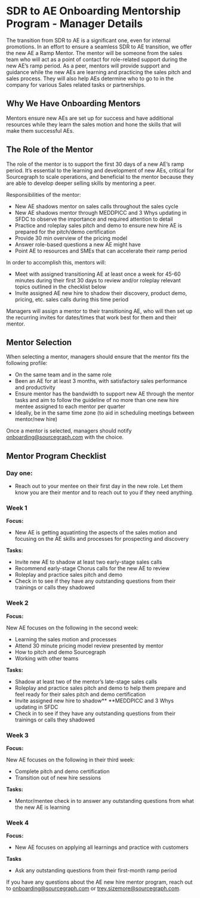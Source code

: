 # **SDR to AE Onboarding Mentorship Program - Manager Details**

The transition from SDR to AE is a significant one, even for internal promotions. In an effort to ensure a seamless SDR to AE transition, we offer the new AE a Ramp Mentor. The mentor will be someone from the sales team who will act as a point of contact for role-related support during the new AE’s ramp period. As a peer, mentors will provide support and guidance while the new AEs are learning and practicing the sales pitch and sales process. They will also help AEs determine who to go to in the company for various Sales related tasks or partnerships.

## Why We Have Onboarding Mentors

Mentors ensure new AEs are set up for success and have additional resources while they learn the sales motion and hone the skills that will make them successful AEs.

## The Role of the Mentor

The role of the mentor is to support the first 30 days of a new AE’s ramp period. It’s essential to the learning and development of new AEs, critical for Sourcegraph to scale operations, and beneficial to the mentor because they are able to develop deeper selling skills by mentoring a peer.

Responsibilities of the mentor:

- New AE shadows mentor on sales calls throughout the sales cycle
- New AE shadows mentor through MEDDPICC and 3 Whys updating in SFDC to observe the importance and required attention to detail
- Practice and roleplay sales pitch and demo to ensure new hire AE is prepared for the pitch/demo certification
- Provide 30 min overview of the pricing model
- Answer role-based questions a new AE might have
- Point AE to resources and SMEs that can accelerate their ramp period

In order to accomplish this, mentors will:

- Meet with assigned transitioning AE at least once a week for 45-60 minutes during their first 30 days to review and/or roleplay relevant topics outlined in the checklist below
- Invite assigned AE new hire to shadow their discovery, product demo, pricing, etc. sales calls during this time period

Managers will assign a mentor to their transitioning AE, who will then set up the recurring invites for dates/times that work best for them and their mentor.

## Mentor Selection

When selecting a mentor, managers should ensure that the mentor fits the following profile:

- On the same team and in the same role
- Been an AE for at least 3 months, with satisfactory sales performance and productivity
- Ensure mentor has the bandwidth to support new AE through the mentor tasks and aim to follow the guideline of no more than one new hire mentee assigned to each mentor per quarter
- Ideally, be in the same time zone (to aid in scheduling meetings between mentor/new hire)

Once a mentor is selected, managers should notify [onboarding@sourcegraph.com](mailto:onboarding@sourcegraph.com) with the choice.

## Mentor Program Checklist

### Day one:

- Reach out to your mentee on their first day in the new role. Let them know you are their mentor and to reach out to you if they need anything.

### Week 1

**Focus:**

- New AE is getting aquatinting the aspects of the sales motion and focusing on the AE skills and processes for prospecting and discovery

**Tasks:**

- Invite new AE to shadow at least two early-stage sales calls
- Recommend early-stage Chorus calls for the new AE to review
- Roleplay and practice sales pitch and demo
- Check in to see if they have any outstanding questions from their trainings or calls they shadowed

### Week 2

**Focus:**

New AE focuses on the following in the second week:

- Learning the sales motion and processes
- Attend 30 minute pricing model review presented by mentor
- How to pitch and demo Sourcegraph
- Working with other teams

**Tasks:**

- Shadow at least two of the mentor’s late-stage sales calls
- Roleplay and practice sales pitch and demo to help them prepare and feel ready for their sales pitch and demo certification
- Invite assigned new hire to shadow\*\* \*\*MEDDPICC and 3 Whys updating in SFDC
- Check in to see if they have any outstanding questions from their trainings or calls they shadowed

### Week 3

**Focus:**

New AE focuses on the following in their third week:

- Complete pitch and demo certification
- Transition out of new hire sessions

**Tasks:**

- Mentor/mentee check in to answer any outstanding questions from what the new AE is learning

### Week 4

**Focus:**

- New AE focuses on applying all learnings and practice with customers

**Tasks**

- Ask any outstanding questions from their first-month ramp period

If you have any questions about the AE new hire mentor program, reach out to [onboarding@sourcegraph.com](mailto:onboarding@sourcegraph.com) or [trey.sizemore@sourcegraph.com](mailto:trey.sizemore@sourcegraph.com).
